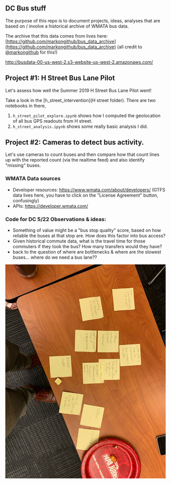 ## DC Bus stuff
The purpose of this repo is to document projects, ideas, analyses that are based on / involve a historical archive of WMATA bus data.

The archive that this data comes from lives here: [https://github.com/markongithub/bus_data_archive](https://github.com/markongithub/bus_data_archive) (all credit to [@markongithub](https://github.com/markongithub) for this!)

http://busdata-00-us-west-2.s3-website-us-west-2.amazonaws.com/

## Project #1: H Street Bus Lane Pilot
Let's assess how well the Summer 2019 H Street Bus Lane Pilot went!

Take a look in the [h_street_intervention](H street folder). There are two notebooks in there,
1. `h_street_pilot_explore.ipynb` shows how I computed the geolocation of all bus GPS readouts from H street.
2. `h_street_analysis.ipynb` shows some really basic analysis I did.

## Project #2: Cameras to detect bus activity.
Let's use cameras to count buses and then compare how that count lines up with the reported count (via the realtime feed) and also identify "missing" buses.


### WMATA Data sources
- Developer resources: https://www.wmata.com/about/developers/ (GTFS data lives here, you have to click on the "License Agreement" button, confusingly)
- APIs: https://developer.wmata.com/

### Code for DC 5/22 Observations & ideas:
- Something of value might be a "bus stop quality" score, based on how reliable the buses at that stop are. How does this factor into bus access?
- Given historical commute data, what is the travel time for those commuters if they took the bus? How many transfers would they have?
- back to the question of where are bottlenecks & where are the slowest buses... where do we need a bus lane??

![sticky notes from 5/22](1576677226801555591.jpg)

